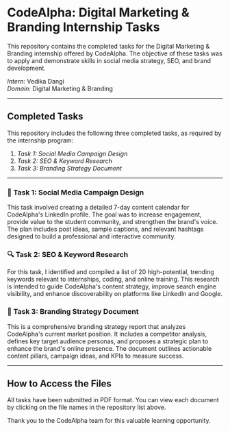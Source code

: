 # CodeAlpha: Digital Marketing & Branding Internship Tasks

This repository contains the completed tasks for the Digital Marketing & Branding internship offered by CodeAlpha. The objective of these tasks was to apply and demonstrate skills in social media strategy, SEO, and brand development.

*Intern:* Vedika Dangi  
*Domain:* Digital Marketing & Branding

---

## Completed Tasks

This repository includes the following three completed tasks, as required by the internship program:

1.  *Task 1: Social Media Campaign Design*
2.  *Task 2: SEO & Keyword Research*
3.  *Task 3: Branding Strategy Document*

---

### 📄 Task 1: Social Media Campaign Design

This task involved creating a detailed 7-day content calendar for CodeAlpha's LinkedIn profile. The goal was to increase engagement, provide value to the student community, and strengthen the brand's voice. The plan includes post ideas, sample captions, and relevant hashtags designed to build a professional and interactive community.

### 🔍 Task 2: SEO & Keyword Research

For this task, I identified and compiled a list of 20 high-potential, trending keywords relevant to internships, coding, and online training. This research is intended to guide CodeAlpha's content strategy, improve search engine visibility, and enhance discoverability on platforms like LinkedIn and Google.

### 📝 Task 3: Branding Strategy Document

This is a comprehensive branding strategy report that analyzes CodeAlpha's current market position. It includes a competitor analysis, defines key target audience personas, and proposes a strategic plan to enhance the brand's online presence. The document outlines actionable content pillars, campaign ideas, and KPIs to measure success.

---

## How to Access the Files

All tasks have been submitted in PDF format. You can view each document by clicking on the file names in the repository list above.

Thank you to the CodeAlpha team for this valuable learning opportunity.
